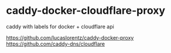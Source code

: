 # caddy-docker-cloudflare-proxy
caddy with labels for docker + cloudflare api


https://github.com/lucaslorentz/caddy-docker-proxy
https://github.com/caddy-dns/cloudflare
